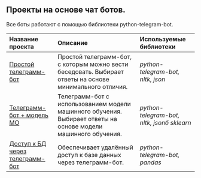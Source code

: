 ## Проекты на основе чат ботов.

Все боты работают с помощью библиотеки python-telegram-bot.

| Название проекта | Описание | Используемые библиотеки | 
| :---------------------- | :---------------------- | :---------------------- |
| [Простой телеграмм-бот](Simple_chat_bot) | Простой телеграмм-бот, с которым можно вести беседовать. Выбирает ответы на основе минимального отличия. | *python-telegram-bot, nltk, json* |
| [Телеграмм-бот + модель МО](Chat_bot_ml) | Телеграмм-бот с использованием модели машинного обучения. Выбирает ответы на основе модели машинного обучения.| *python-telegram-bot, nltk, jsonб sklearn* |
|[Доступ к БД через телеграмм-бот](Sale_apartments_in_SPb) | Обеспечивает удалённый доступ к базе данных через телеграмм-бот. | *python-telegram-bot, pandas* |
